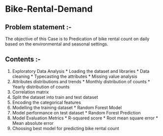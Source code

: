 # Bike-Rental-Demand

## Problem statement :-
The objective of this Case is to Predication of bike rental count on daily based on the environmental and seasonal settings.

## Contents :-
1. Exploratory Data Analysis
       * Loading the dataset and libraries
       * Data cleaning
       * Typecasting the attributes
       * Missing value analysis
2. Attributes distributions and trends
       * Monthly distribution of counts
       * Yearly distribution of counts
3. Correlation matrix 
4. Split the dataset into train and test dataset
5. Encoding the categorical features
6. Modelling the training dataset
       * Random Forest Model
7. Model performance on test dataset
       * Random Forest Prediction
8. Model Evaluation Metrics
       * R-squared score
       * Root mean square error
       * Mean absolute error
9. Choosing best model for predicting bike rental count